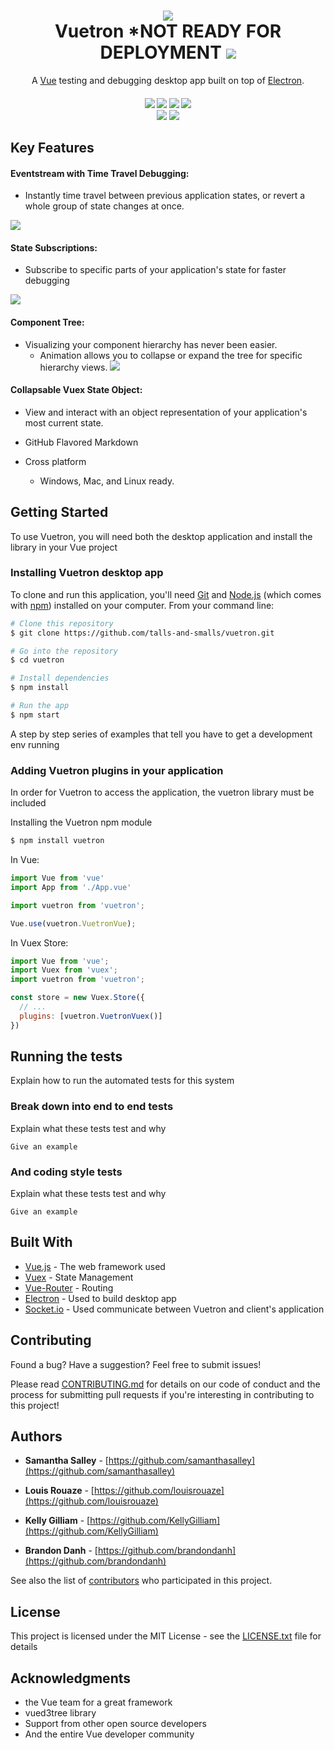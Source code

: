 <h1 align="center">
<img align="center" src="./docs/images/tands-logo.png">
<br>
Vuetron *NOT READY FOR DEPLOYMENT 
<a href="http://twitter.com/home?status=Check out Vuetron! Testing and debugging for Vue https://git.io/vFwOq"><img src="https://img.shields.io/twitter/url/https/github.com/talls-and-smalls/vuetron/.svg?style=social"></a>
</h1>

<p align="center">A <a href="https://vuejs.org/" target="_blank">Vue</a> testing and debugging desktop app built on top of <a href="http://electron.atom.io" target="_blank">Electron</a>.</p>

<h4 align="center"><a href="https://google.com"><img src="https://img.shields.io/github/release/talls-and-smalls/vuetron/all.svg"></a>
<a href="https://google.com"><img src="https://img.shields.io/npm/v/vuetron.svg"></a>
<a href="https://standardjs.com/"><img src="https://img.shields.io/badge/code%20style-semistandard-brightgreen.svg"></a>
<a href="https://github.com/talls-and-smalls/vuetron/blob/master/LICENSE.txt"><img src="https://img.shields.io/github/license/talls-and-smalls/vuetron.svg"></a>
<br/ >
<a href="https://codeclimate.com/github/talls-and-smalls/vuetron/maintainability"><img src="https://api.codeclimate.com/v1/badges/6170d4ec90fa5cec78ae/maintainability" /></a>
<a href="https://codeclimate.com/github/talls-and-smalls/vuetron/test_coverage"><img src="https://api.codeclimate.com/v1/badges/6170d4ec90fa5cec78ae/test_coverage" /></a>
</h4>

## Key Features

#### Eventstream with Time Travel Debugging:
* Instantly time travel between previous application states, or revert a whole group of state changes at once.

![](./docs/images/eventstream.gif)

#### State Subscriptions:
* Subscribe to specific parts of your application's state for faster debugging

![](./docs/images/subscription.gif)

#### Component Tree:
* Visualizing your component hierarchy has never been easier.
  - Animation allows you to collapse or expand the tree for specific hierarchy views.
![](./docs/images/visualization.png)

#### Collapsable Vuex State Object:
* View and interact with an object representation of your application's most current state.
  

* GitHub Flavored Markdown
* Cross platform
  - Windows, Mac, and Linux ready.

## Getting Started

To use Vuetron, you will need both the desktop application and install the library in your Vue project


### Installing Vuetron desktop app

To clone and run this application, you'll need [Git](https://git-scm.com) and [Node.js](https://nodejs.org/en/download/) (which comes with [npm](http://npmjs.com)) installed on your computer. From your command line:

```bash
# Clone this repository
$ git clone https://github.com/talls-and-smalls/vuetron.git

# Go into the repository
$ cd vuetron

# Install dependencies
$ npm install

# Run the app
$ npm start
```

A step by step series of examples that tell you have to get a development env running

### Adding Vuetron plugins in your application

In order for Vuetron to access the application, the vuetron library must be included

Installing the Vuetron npm module
```bash
$ npm install vuetron
```

In Vue:
```js
import Vue from 'vue'
import App from './App.vue'

import vuetron from 'vuetron';

Vue.use(vuetron.VuetronVue);
```

In Vuex Store:
```js
import Vue from 'vue';
import Vuex from 'vuex';
import vuetron from 'vuetron';

const store = new Vuex.Store({
  // ...
  plugins: [vuetron.VuetronVuex()]
})
```

## Running the tests

Explain how to run the automated tests for this system

### Break down into end to end tests

Explain what these tests test and why

```
Give an example
```

### And coding style tests

Explain what these tests test and why

```
Give an example
```

## Built With

* [Vue.js](https://vuejs.org/) - The web framework used
* [Vuex](https://vuex.vuejs.org/en/intro.html) - State Management
* [Vue-Router](https://router.vuejs.org/en/) - Routing
* [Electron](https://electron.atom.io/) - Used to build desktop app
* [Socket.io](https://socket.io/) - Used communicate between Vuetron and client's application

## Contributing

Found a bug? Have a suggestion? Feel free to submit issues!

Please read [CONTRIBUTING.md](CONTRIBUTING.md) for details on our code of conduct and the process for submitting pull requests if you're interesting in contributing to this project!

## Authors

* **Samantha Salley** - [https://github.com/samanthasalley](https://github.com/samanthasalley)

* **Louis Rouaze** - [https://github.com/louisrouaze](https://github.com/louisrouaze)

* **Kelly Gilliam** - [https://github.com/KellyGilliam](https://github.com/KellyGilliam)

* **Brandon Danh** - [https://github.com/brandondanh](https://github.com/brandondanh)

See also the list of [contributors](CONTRIBUTORS.md) who participated in this project.

## License

This project is licensed under the MIT License - see the [LICENSE.txt](LICENSE.txt) file for details

## Acknowledgments

* the Vue team for a great framework
* vued3tree library
* Support from other open source developers
* And the entire Vue developer community
